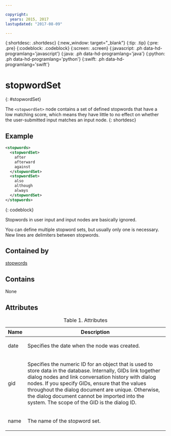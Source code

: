 ```yaml
---

copyright:
  years: 2015, 2017
lastupdated: "2017-08-09"

---
```


{:shortdesc: .shortdesc}
{:new_window: target="_blank"}
{:tip: .tip}
{:pre: .pre}
{:codeblock: .codeblock}
{:screen: .screen}
{:javascript: .ph data-hd-programlang='javascript'}
{:java: .ph data-hd-programlang='java'}
{:python: .ph data-hd-programlang='python'}
{:swift: .ph data-hd-programlang='swift'}

# stopwordSet
{: #stopwordSet}

The `<stopwordSet>` node contains a set of defined stopwords that have a low matching score, which means they have little to no effect on whether the user-submitted input matches an input node.
{: shortdesc}

## Example

```xml
<stopwords>
  <stopwordSet>
    after
    afterward
    against
  </stopwordSet>
  <stopwordSet>
    also
    although
    always
  </stopwordSet>
</stopwords>
```
{: codeblock}

Stopwords in user input and input nodes are basically ignored.

You can define multiple stopword sets, but usually only one is necessary. New lines are delimiters between stopwords.

## Contained by

[stopwords](/docs/services/dialog/stopwords.html)

## Contains

None

## Attributes

<table>
<caption>Table 1. Attributes</caption>
<thead><tr><th>Name</th>
<th>Description</th>
</tr>
</thead>
<tbody><tr><td><p>
date
</p></td>
<td><p>
Specifies the date when the node was created.
</p></td>
</tr>
<tr><td><p>
gid
</p></td>
<td><p>
Specifies the numeric ID for an
object that is used to store data in the database. Internally, GIDs
link together dialog nodes and link conversation history with dialog
nodes. If you specify GIDs, ensure that the values throughout the
dialog document are unique. Otherwise, the dialog document cannot
be imported into the system. The scope of the GID is the dialog ID.
</p></td>
</tr>
<tr><td><p>
name
</p></td>
<td><p>
The name of the stopword set.
</p></td>
</tr>
</tbody>
</table>
